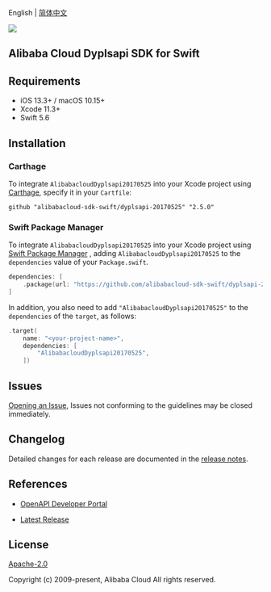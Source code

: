 English | [简体中文](README-CN.md)

![](https://aliyunsdk-pages.alicdn.com/icons/AlibabaCloud.svg)

## Alibaba Cloud Dyplsapi SDK for Swift

## Requirements

- iOS 13.3+ / macOS 10.15+
- Xcode 11.3+
- Swift 5.6

## Installation

### Carthage

To integrate `AlibabacloudDyplsapi20170525` into your Xcode project using [Carthage](https://github.com/Carthage/Carthage), specify it in your `Cartfile`:

```ogdl
github "alibabacloud-sdk-swift/dyplsapi-20170525" "2.5.0"
```

### Swift Package Manager

To integrate `AlibabacloudDyplsapi20170525` into your Xcode project using [Swift Package Manager](https://swift.org/package-manager/) , adding `AlibabacloudDyplsapi20170525` to the `dependencies` value of your `Package.swift`.

```swift
dependencies: [
    .package(url: "https://github.com/alibabacloud-sdk-swift/dyplsapi-20170525.git", from: "2.5.0")
]
```

In addition, you also need to add `"AlibabacloudDyplsapi20170525"` to the `dependencies` of the `target`, as follows:

```swift
.target(
    name: "<your-project-name>",
    dependencies: [
        "AlibabacloudDyplsapi20170525",
    ])
```

## Issues

[Opening an Issue](https://github.com/alibabacloud-sdk-swift/dyplsapi-20170525/issues/new), Issues not conforming to the guidelines may be closed immediately.

## Changelog

Detailed changes for each release are documented in the [release notes](./ChangeLog.txt).

## References

* [OpenAPI Developer Portal](https://next.api.alibabacloud.com/home)
- [Latest Release](https://github.com/alibabacloud-sdk-swift/dyplsapi-20170525)

## License

[Apache-2.0](http://www.apache.org/licenses/LICENSE-2.0)

Copyright (c) 2009-present, Alibaba Cloud All rights reserved.
